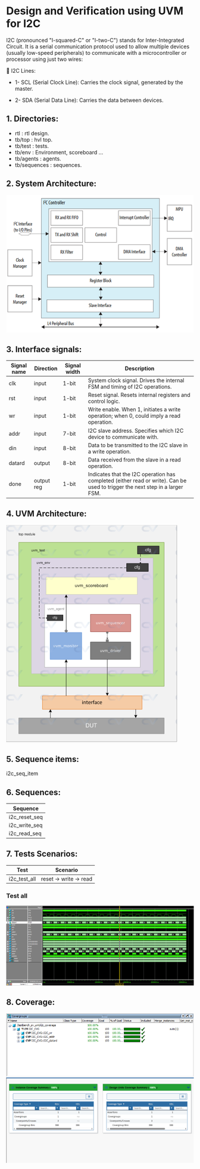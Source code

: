 # Design and Verification using UVM for I2C
I2C (pronounced "I-squared-C" or "I-two-C") stands for Inter-Integrated Circuit. It is a serial communication protocol used to allow multiple devices (usually low-speed peripherals) to communicate with a microcontroller or processor using just two wires:

🔌 I2C Lines:
- 1- SCL (Serial Clock Line): Carries the clock signal, generated by the master.

- 2- SDA (Serial Data Line): Carries the data between devices.

## 1. Directories:
- rtl               : rtl design.
- tb/top            : hvl top.
- tb/test           : tests.
- tb/env            : Environment, scoreboard ...
- tb/agents         : agents.
- tb/sequences      : sequences.

## 2. System Architecture:


![image](images/arch.PNG)

## 3. Interface signals:
| Signal name   | Direction | Signal width      | Description                      
| ------------- | --------- | ----------------- | -----------------------------------------------------------                                        
| clk	        | input	    | 1-bit	            | System clock signal. Drives the internal FSM and timing of I2C operations.
| rst	        | input	    | 1-bit	            | Reset signal. Resets internal registers and control logic.
| wr	        | input	    | 1-bit	            | Write enable. When 1, initiates a write operation; when 0, could imply a read operation.
| addr	        | input	    | 7-bit	            | I2C slave address. Specifies which I2C device to communicate with.
| din	        | input	    | 8-bit	            | Data to be transmitted to the I2C slave in a write operation.
| datard	    | output	| 8-bit	            | Data received from the slave in a read operation.
| done	        | output reg| 1-bit	            | Indicates that the I2C operation has completed (either read or write). Can be used to trigger the next step in a larger FSM.

		
## 4. UVM Architecture:

![image](images/uvm_env.PNG)

## 5. Sequence items:
i2c_seq_item

## 6. Sequences:

| Sequence               |
| ---------------------- |
| i2c_reset_seq          |
| i2c_write_seq          |
| i2c_read_seq           |

## 7. Tests Scenarios:
| Test               | Scenario                                                                                  |
| ------------------ | ----------------------------------------------------------------------------------------- |
| i2c_test_all       | reset -> write -> read

### Test all 
![image](images/test.PNG)


## 8. Coverage:

![image](images/coverage.PNG)
![image](images/cover.PNG)

